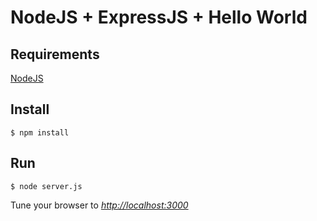 # NodeJS + ExpressJS + Hello World

## Requirements

[NodeJS](http://nodejs.org/download/)

## Install

```
$ npm install
```

## Run

```
$ node server.js
```

Tune your browser to *[http://localhost:3000](http://localhost:1337)*
